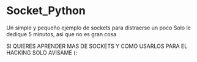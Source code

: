 # Socket_Python
Un simple y pequeño ejemplo de sockets para distraerse un poco
Solo le dedique 5 minutos, asi que no es gran cosa

SI QUIERES APRENDER MAS DE SOCKETS Y COMO USARLOS PARA EL HACKING SOLO AVISAME (:
